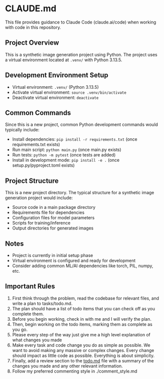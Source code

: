 # CLAUDE.md

This file provides guidance to Claude Code (claude.ai/code) when working with code in this repository.

## Project Overview
This is a synthetic image generation project using Python. The project uses a virtual environment located at `.venv/` with Python 3.13.5.  

## Development Environment Setup
- Virtual environment: `.venv/` (Python 3.13.5)
- Activate virtual environment: `source .venv/bin/activate`
- Deactivate virtual environment: `deactivate`

## Common Commands
Since this is a new project, common Python development commands would typically include:
- Install dependencies: `pip install -r requirements.txt` (once requirements.txt exists)
- Run main script: `python main.py` (once main.py exists)
- Run tests: `python -m pytest` (once tests are added)
- Install in development mode: `pip install -e .` (once setup.py/pyproject.toml exists)

## Project Structure
This is a new project directory. The typical structure for a synthetic image generation project would include:
- Source code in a main package directory
- Requirements file for dependencies
- Configuration files for model parameters
- Scripts for training/inference
- Output directories for generated images

## Notes
- Project is currently in initial setup phase
- Virtual environment is configured and ready for development
- Consider adding common ML/AI dependencies like torch, PIL, numpy, etc.

## Important Rules
1. First think through the problem, read the codebase for relevant files, and write a plan to tasks/todo.md.
2. The plan should have a list of todo items that you can check off as you complete them.
3. Before you begin working, check in with me and I will verify the plan.
4. Then, begin working on the todo items, marking them as complete as you go.
5. Please every step of the way just give me a high level explanation of what changes you made
6. Make every task and code change you do as simple as possible. We want to avoid making any massive or complex changes. Every change should impact as little code as possible. Everything is about simplicity.
7. Finally, add a review section to the [todo.md](http://todo.md/) file with a summary of the changes you made and any other relevant information.
8. Follow my preferred commenting style in ./comment_style.md